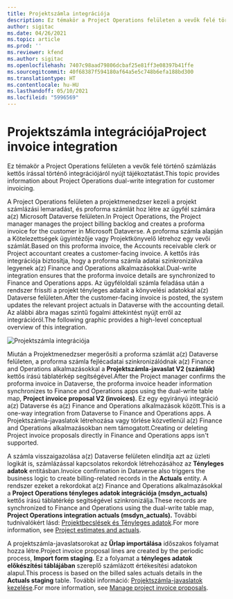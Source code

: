 ```yaml
---
title: Projektszámla integrációja
description: Ez témakör a Project Operations felületen a vevők felé történő számlázás kettős írással történő integrációjáról nyújt tájékoztatást.
author: sigitac
ms.date: 04/26/2021
ms.topic: article
ms.prod: ''
ms.reviewer: kfend
ms.author: sigitac
ms.openlocfilehash: 7407c98aad79806dcbaf25e81ff3e08397b41ffe
ms.sourcegitcommit: 40f68387f594180af64a5e5c748b6efa188bd300
ms.translationtype: HT
ms.contentlocale: hu-HU
ms.lasthandoff: 05/10/2021
ms.locfileid: "5996569"
---
```

# <a name="project-invoice-integration"></a><span data-ttu-id="645f8-103">Projektszámla integrációja</span><span class="sxs-lookup"><span data-stu-id="645f8-103">Project invoice integration</span></span>

<span data-ttu-id="645f8-104">Ez témakör a Project Operations felületen a vevők felé történő számlázás kettős írással történő integrációjáról nyújt tájékoztatást.</span><span class="sxs-lookup"><span data-stu-id="645f8-104">This topic provides information about Project Operations dual-write integration for customer invoicing.</span></span>

<span data-ttu-id="645f8-105">A Project Operations felületen a projektmenedzser kezeli a projekt számlázási lemaradást, és proforma számlát hoz létre az ügyfél számára a(z) Microsoft Dataverse felületen.</span><span class="sxs-lookup"><span data-stu-id="645f8-105">In Project Operations, the Project manager manages the project billing backlog and creates a proforma invoice for the customer in Microsoft Dataverse.</span></span> <span data-ttu-id="645f8-106">A proforma számla alapján a Kötelezettségek ügyintézője vagy Projektkönyvelő létrehoz egy vevői számlát.</span><span class="sxs-lookup"><span data-stu-id="645f8-106">Based on this proforma invoice, the Accounts receivable clerk or Project accountant creates a customer-facing invoice.</span></span> <span data-ttu-id="645f8-107">A kettős írás integrációja biztosítja, hogy a proforma számla adatai szinkronizálva legyenek a(z) Finance and Operations alkalmazásokkal.</span><span class="sxs-lookup"><span data-stu-id="645f8-107">Dual-write integration ensures that the proforma invoice details are synchronized to Finance and Operations apps.</span></span> <span data-ttu-id="645f8-108">Az ügyféloldali számla feladása után a rendszer frissíti a projekt tényleges adatait a könyvelési adatokkal a(z) Dataverse felületen.</span><span class="sxs-lookup"><span data-stu-id="645f8-108">After the customer-facing invoice is posted, the system updates the relevant project actuals in Dataverse with the accounting detail.</span></span> <span data-ttu-id="645f8-109">Az alábbi ábra magas szintű fogalmi áttekintést nyújt erről az integrációról.</span><span class="sxs-lookup"><span data-stu-id="645f8-109">The following graphic provides a high-level conceptual overview of this integration.</span></span>

   ![Projektszámla integrációja](./media/DW5Invoicing.png)

<span data-ttu-id="645f8-111">Miután a Projektmenedzser megerősíti a proforma számlát a(z) Dataverse felületen, a proforma számla fejlécadatai szinkronizálódnak a(z) Finance and Operations alkalmazásokkal a **Projektszámla-javaslat V2 (számlák)** kettős írású táblatérkép segítségével.</span><span class="sxs-lookup"><span data-stu-id="645f8-111">After the Project manager confirms the proforma invoice in Dataverse, the proforma invoice header information synchronizes to Finance and Operations apps using the dual-write table map, **Project invoice proposal V2 (invoices)**.</span></span> <span data-ttu-id="645f8-112">Ez egy egyirányú integráció a(z) Dataverse és a(z) Finance and Operations alkalmazások között.</span><span class="sxs-lookup"><span data-stu-id="645f8-112">This is a one-way integration from Dataverse to Finance and Operations apps.</span></span> <span data-ttu-id="645f8-113">A Projektszámla-javaslatok létrehozása vagy törlése közvetlenül a(z) Finance and Operations alkalmazásokban nem támogatott.</span><span class="sxs-lookup"><span data-stu-id="645f8-113">Creating or deleting Project invoice proposals directly in Finance and Operations apps isn't supported.</span></span>

<span data-ttu-id="645f8-114">A számla visszaigazolása a(z) Dataverse felületen elindítja azt az üzleti logikát is, számlázással kapcsolatos rekordok létrehozásához az **Tényleges adatok** entitásban.</span><span class="sxs-lookup"><span data-stu-id="645f8-114">Invoice confirmation in Dataverse also triggers the business logic to create billing-related records in the **Actuals** entity.</span></span> <span data-ttu-id="645f8-115">A rendszer ezeket a rekordokat a(z) Finance and Operations alkalmazásokkal a **Project Operations tényleges adatok integrációja (msdyn\_actuals)** kettős írású táblatérkép segítségével szinkronizálja.</span><span class="sxs-lookup"><span data-stu-id="645f8-115">These records are synchronized to Finance and Operations using the dual-write table map, **Project Operations integration actuals (msdyn\_actuals).**</span></span> <span data-ttu-id="645f8-116">További tudnivalókért lásd: [Projektbecslések és Tényleges adatok](resource-dual-write-estimates-actuals.md).</span><span class="sxs-lookup"><span data-stu-id="645f8-116">For more information, see [Project estimates and actuals](resource-dual-write-estimates-actuals.md).</span></span> 

<span data-ttu-id="645f8-117">A projektszámla-javaslatsorokat az **Űrlap importálása** időszakos folyamat hozza létre.</span><span class="sxs-lookup"><span data-stu-id="645f8-117">Project invoice proposal lines are created by the periodic process, **Import form staging**.</span></span> <span data-ttu-id="645f8-118">Ez a folyamat a **tényleges adatok előkészítési táblájában** szereplő számlázott értékesítési adatokon alapul.</span><span class="sxs-lookup"><span data-stu-id="645f8-118">This process is based on the billed sales actuals details in the **Actuals staging** table.</span></span> <span data-ttu-id="645f8-119">További információ: [Projektszámla-javaslatok kezelése](../invoicing/format-update-project-invoice-proposals.md#create-project-invoice-proposals).</span><span class="sxs-lookup"><span data-stu-id="645f8-119">For more information, see [Manage project invoice proposals](../invoicing/format-update-project-invoice-proposals.md#create-project-invoice-proposals).</span></span> 

